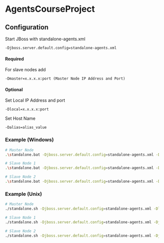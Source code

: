 # AgentsCourseProject

## Configuration
Start JBoss with standalone-agents.xml
<br />
```
-Djboss.server.default.config=standalone-agents.xml
```

#### Required
For slave nodes add
```
-Dmaster=x.x.x.x:port (Master Node IP Address and Port)
```

#### Optional
Set Local IP Address and port 
```
-Dlocal=x.x.x.x:port
```
Set Host Name
```
-Dalias=alias_value
```

### Example (Windows)
```bash
# Master Node
.\standalone.bat -Djboss.server.default.config=standalone-agents.xml -Dlocal=192.168.0.1:8080 -Dalias=MasterNode

# Slave Node 1
.\standalone.bat -Djboss.server.default.config=standalone-agents.xml -Djboss.socket.binding.port-offset=100 -master=192.168.0.1:8080 -Dalias=SlaveNode1

# Slave Node 2
.\standalone.bat -Djboss.server.default.config=standalone-agents.xml -Djboss.socket.binding.port-offset=200 -master=192.168.0.1:8080
```

### Example (Unix)
```bash
# Master Node
./standalone.sh -Djboss.server.default.config=standalone-agents.xml -Dlocal=192.168.0.1:8080 -Dalias=MasterNode

# Slave Node 1
./standalone.sh -Djboss.server.default.config=standalone-agents.xml -Djboss.socket.binding.port-offset=100 -master=192.168.0.1:8080 -Dalias=SlaveNode1

# Slave Node 2
./standalone.sh -Djboss.server.default.config=standalone-agents.xml -Djboss.socket.binding.port-offset=200 -master=192.168.0.1:8080
```
